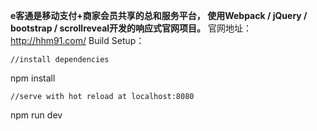 **e客通是移动支付+商家会员共享的总和服务平台，
使用Webpack / jQuery / bootstrap / scrollreveal开发的响应式官网项目。**
官网地址：http://hhm91.com/
Build Setup：

    //install dependencies

npm install

    //serve with hot reload at localhost:8080

npm run dev
